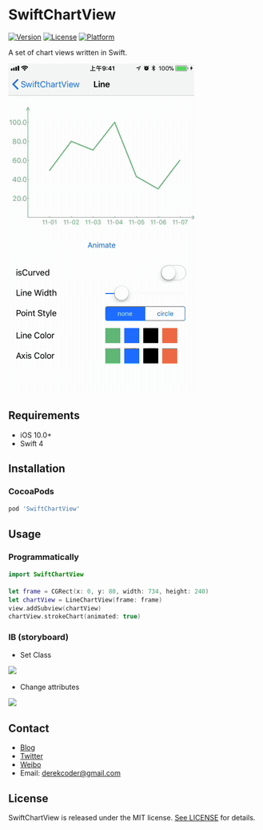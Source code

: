 # SwiftChartView
[![Version](https://img.shields.io/cocoapods/v/SwiftChartView.svg?style=flat)](http://cocoapods.org/pods/SwiftChartView)
[![License](https://img.shields.io/cocoapods/l/SwiftChartView.svg?style=flat)](http://cocoapods.org/pods/SwiftChartView)
[![Platform](https://img.shields.io/cocoapods/p/SwiftChartView.svg?style=flat)](http://cocoapods.org/pods/SwiftChartView)

A set of chart views written in Swift.

<img src="https://github.com/derekcoder/SwiftChartView/blob/master/SwiftChartViewDemo/demo.gif">

## Requirements

- iOS 10.0+
- Swift 4

## Installation

### CocoaPods

```ruby
pod 'SwiftChartView'
```

## Usage

### Programmatically

```swift
import SwiftChartView

let frame = CGRect(x: 0, y: 80, width: 734, height: 240)
let chartView = LineChartView(frame: frame)
view.addSubview(chartView)
chartView.strokeChart(animated: true)
```

### IB (storyboard)

- Set Class
<img src="https://github.com/derekcoder/SwiftProgressView/blob/master/SwiftProgressViewDemo/setclass.png">

- Change attributes
<img src="https://github.com/derekcoder/SwiftProgressView/blob/master/SwiftProgressViewDemo/attributes.png">


## Contact

- [Blog](http://blog.derekcoder.com)
- [Twitter](https://twitter.com/derekcoder_)
- [Weibo](https://weibo.com/u/6155322764)
- Email: derekcoder@gmail.com

## License

SwiftChartView is released under the MIT license. [See LICENSE](https://github.com/derekcoder/SwiftChartView/blob/master/LICENSE) for details.


